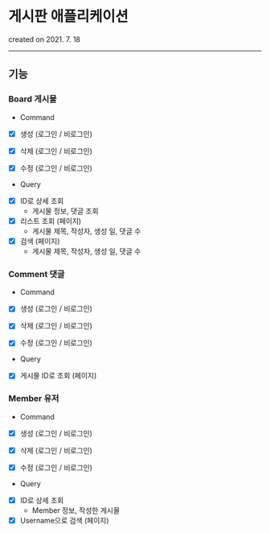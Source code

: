 # 게시판 애플리케이션

created on 2021. 7. 18

---

## 기능

### Board 게시물

- Command
- [x] 생성 (로그인 / 비로그인)
- [x] 삭제 (로그인 / 비로그인)
- [x] 수정 (로그인 / 비로그인)


- Query
- [x] ID로 상세 조회
  - 게시물 정보, 댓글 조회
- [x] 리스트 조회 (페이지)
  - 게시물 제목, 작성자, 생성 일, 댓글 수
- [x] 검색 (페이지)
  - 게시물 제목, 작성자, 생성 일, 댓글 수

### Comment 댓글

- Command
- [x] 생성 (로그인 / 비로그인)
- [x] 삭제 (로그인 / 비로그인)
- [x] 수정 (로그인 / 비로그인)


- Query
- [x] 게시물 ID로 조회 (페이지)

### Member 유저

- Command
- [x] 생성 (로그인 / 비로그인)
- [x] 삭제 (로그인 / 비로그인)
- [x] 수정 (로그인 / 비로그인)
  

- Query
- [x] ID로 상세 조회
  - Member 정보, 작성한 게시물
- [x] Username으로 검색 (페이지)